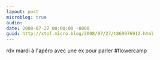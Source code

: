 ```yaml
---
layout: post
microblog: true
audio: 
date: 2008-07-27 00:00:00 -0000
guid: http://xtof.micro.blog/2008/07/27/t869976912.html
---
```

rdv mardi à l'apéro avec une ex pour parler #flowercamp
